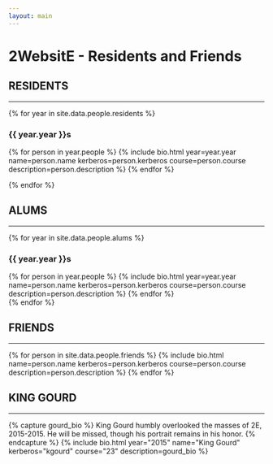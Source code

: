 ```yaml
---
layout: main
---
```


# 2WebsitE - Residents and Friends

## RESIDENTS

---

{% for year in site.data.people.residents %}

### {{ year.year }}s

<div class="resident-bios">
  {% for person in year.people %}
  {% include bio.html year=year.year name=person.name kerberos=person.kerberos course=person.course description=person.description %}
  {% endfor %}
</div>

{% endfor %}

## ALUMS

---

{% for year in site.data.people.alums %}

### {{ year.year }}s

<div class="resident-bios">
  {% for person in year.people %}
  {% include bio.html year=year.year name=person.name kerberos=person.kerberos course=person.course description=person.description %}
  {% endfor %}
</div>
{% endfor %}

## FRIENDS

---

<div class="resident-bios">
  {% for person in site.data.people.friends %}
  {% include bio.html name=person.name kerberos=person.kerberos course=person.course description=person.description %}
  {% endfor %}
</div>

## KING GOURD

---

<div class="resident-bios">
  {% capture gourd_bio %}
  King Gourd humbly overlooked the masses of 2E, 2015-2015. He will be missed, though his portrait remains in his honor.
  {% endcapture %}
  {% include bio.html year="2015" name="King Gourd" kerberos="kgourd" course="23" description=gourd_bio %}
</div>